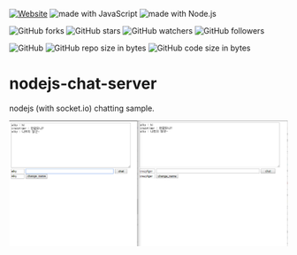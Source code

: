 [![Website](https://img.shields.io/website-up-down-green-red/http/shields.io.svg?label=elky-essay)](https://elky84.github.io)
<img src="https://img.shields.io/badge/made%20with-JavaScript-brightgreen.svg" alt="made with JavaScript">
<img src="https://img.shields.io/badge/made%20with-Node.js-green.svg" alt="made with Node.js">

![GitHub forks](https://img.shields.io/github/forks/elky84/nodejs_chat_server.svg?style=social&label=Fork)
![GitHub stars](https://img.shields.io/github/stars/elky84/nodejs_chat_server.svg?style=social&label=Stars)
![GitHub watchers](https://img.shields.io/github/watchers/elky84/nodejs_chat_server.svg?style=social&label=Watch)
![GitHub followers](https://img.shields.io/github/followers/elky84.svg?style=social&label=Follow)

![GitHub](https://img.shields.io/github/license/mashape/apistatus.svg)
![GitHub repo size in bytes](https://img.shields.io/github/repo-size/elky84/nodejs_chat_server.svg)
![GitHub code size in bytes](https://img.shields.io/github/languages/code-size/elky84/nodejs_chat_server.svg)

# nodejs-chat-server

nodejs (with socket.io) chatting sample.

![nodejs_chat](./nodejs_chat.png)

